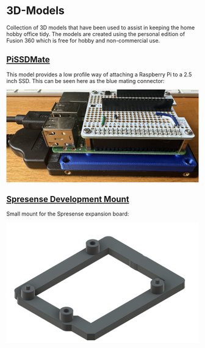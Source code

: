 # 3D-Models

Collection of 3D models that have been used to assist in keeping the home hobby office tidy.  The models are created using the personal edition of Fusion 360 which is free for hobby and non-commercial use.

## [PiSSDMate](PiSSDMate)

This model provides a low profile way of attaching a Raspberry Pi to a 2.5 inch SSD.  This can be seen here as the blue mating connector:

![Pi SSD Mate](PiSSDMate/SSDMountAndPi.jpg)

## [Spresense Development Mount](SpresenseDevelopmentMount)

Small mount for the Spresense expansion board:

![Spresense Expansion Board Mount](SpresenseDevelopmentMount/SpresenceDevelopmentMount.png)
